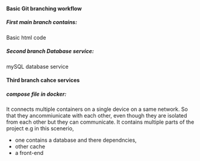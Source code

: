 #### Basic Git branching workflow

##### First main branch contains:
Basic html code

##### Second branch Database service:
mySQL database service
#### Third branch cahce services

##### compose file in docker:
It connects multiple containers on a single device on a same network. So that they ancommiunicate with each other, even though they are isolated from each other but they can communicate. 
It contains multiple parts of the project e.g in this scenerio,
- one contains a database and there dependncies,
- other cache
- a front-end 
